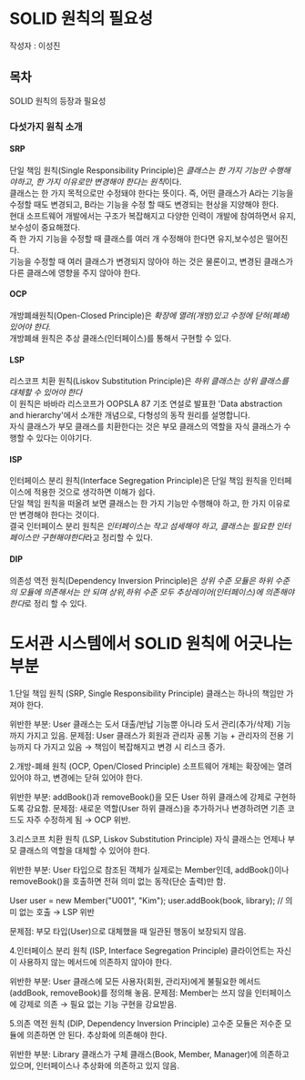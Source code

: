 # SOLID 원칙의 필요성
작성자 : 이성진

## 목차 
SOLID 원칙의 등장과 필요성

### 다섯가지 원칙 소개

#### SRP 
단일 책임 원칙(Single Responsibility Principle)은 *클래스는 한 가지 기능만 수행해야하고, 한 가지 이유로만 변경해야 한다는 원칙*이다. <br>
클래스는 한 가지 목적으로만 수정돼야 한다는 뜻이다. 즉, 어떤 클래스가 A라는 기능을 수정할 때도 변경되고, B라는 기능을 수정 할 때도 변경되는 현상을 지양해야 한다. <br>
현대 소프트웨어 개발에서는 구조가 복잡해지고 다양한 인력이 개발에 참여하면서 유지,보수성이 중요해졌다. <br>
즉 한 가지 기능을 수정할 때 클래스를 여러 개 수정해야 한다면 유지,보수성은 떨어진다. <br>
기능을 수정할 때 여러 클래스가 변경되지 않아야 하는 것은 물론이고, 변경된 클래스가 다른 클래스에 영향을 주지 않아야 한다.

#### OCP
개방폐쇄원칙(Open-Closed Principle)은 *확장에 열려(개방)있고 수정에 닫혀(폐쇄)있어야 한다.* <br>
개방폐쇄 원칙은 추상 클래스(인터페이스)를 통해서 구현할 수 있다.
#### LSP
리스코프 치환 원칙(Liskov Substitution Principle)은 *하위 클래스는 상위 클래스를 대체할 수 있어야 한다* <br>
이 원칙은 바바라 리스코프가 OOPSLA 87 기조 연설로 발표한 'Data abstraction and hierarchy'에서 소개한 개념으로, 다형성의 동작 원리를 설명합니다. <br>
자식 클래스가 부모 클래스를 치환한다는 것은 부모 클래스의 역할을 자식 클래스가 수행할 수 있다는 이야기다.
#### ISP
인터페이스 분리 원칙(Interface Segregation Principle)은 단일 책임 원칙을 인터페이스에 적용한 것으로 생각하면 이해가 쉽다. <br>
단일 책임 원칙을 떠올려 보면 클래스는 한 가지 기능만 수행해야 하고, 한 가지 이유로만 변경해야 한다는 것이다. <br>
결국 인터페이스 분리 원칙은 *인터페이스는 작고 섬세해야 하고, 클래스는 필요한 인터페이스만 구현해야한다*라고 정리할 수 있다.
#### DIP
의존성 역전 원칙(Dependency Inversion Principle)은 *상위 수준 모듈은 하위 수준의 모듈에 의존해서는 안 되며 상위,하위 수준 모두 추상레이어(인터페이스)에 의존해야 한다*로 정리 할 수 있다.

# 도서관 시스템에서 SOLID 원칙에 어긋나는 부분

1.단일 책임 원칙 (SRP, Single Responsibility Principle)
클래스는 하나의 책임만 가져야 한다.

위반한 부분: User 클래스는 도서 대출/반납 기능뿐 아니라 도서 관리(추가/삭제) 기능까지 가지고 있음.
문제점: User 클래스가 회원과 관리자 공통 기능 + 관리자의 전용 기능까지 다 가지고 있음 → 책임이 복잡해지고 변경 시 리스크 증가.

2.개방-폐쇄 원칙 (OCP, Open/Closed Principle)
소프트웨어 개체는 확장에는 열려 있어야 하고, 변경에는 닫혀 있어야 한다.

위반한 부분: addBook()과 removeBook()을 모든 User 하위 클래스에 강제로 구현하도록 강요함.
문제점: 새로운 역할(User 하위 클래스)을 추가하거나 변경하려면 기존 코드도 자주 수정하게 됨 → OCP 위반.

3.리스코프 치환 원칙 (LSP, Liskov Substitution Principle)
자식 클래스는 언제나 부모 클래스의 역할을 대체할 수 있어야 한다.

위반한 부분: User 타입으로 참조된 객체가 실제로는 Member인데, addBook()이나 removeBook()을 호출하면 전혀 의미 없는 동작(단순 출력)만 함.

User user = new Member("U001", "Kim");
user.addBook(book, library);  // 의미 없는 호출 → LSP 위반

문제점: 부모 타입(User)으로 대체했을 때 일관된 행동이 보장되지 않음.

4.인터페이스 분리 원칙 (ISP, Interface Segregation Principle)
클라이언트는 자신이 사용하지 않는 메서드에 의존하지 않아야 한다.

위반한 부분: User 클래스에 모든 사용자(회원, 관리자)에게 불필요한 메서드(addBook, removeBook)를 정의해 놓음.
문제점: Member는 쓰지 않을 인터페이스에 강제로 의존 → 필요 없는 기능 구현을 강요받음.

5.의존 역전 원칙 (DIP, Dependency Inversion Principle)
고수준 모듈은 저수준 모듈에 의존하면 안 된다. 추상화에 의존해야 한다.

위반한 부분: Library 클래스가 구체 클래스(Book, Member, Manager)에 의존하고 있으며, 인터페이스나 추상화에 의존하고 있지 않음.

